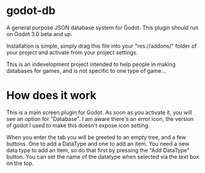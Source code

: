 # godot-db
A general purpose JSON database system for Godot. This plugin should run on Godot 3.0 beta and up.

Installation is simple, simply drag this file into your "res://addons/" folder of your project and activate from your project settings.

This is an indevelopment project intended to help people in making databases for games, and is not specific to one type of game...

# How does it work
This is a main screen plugin for Godot. As soon as you activate it, you will see an option for "Database". I am aware there's an error icon, the version of godot I used to make this doesn't expose icon setting.

When you enter the tab you will be greeted to an empty tree, and a few buttons. One to add a DataType and one to add an item. You need a new data type to add an item, so do that first by pressing the "Add DataType" button. You can set the name of the datatype when selected via the text box on the top.

